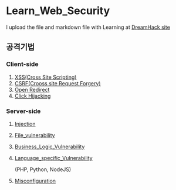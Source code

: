 # Learn\_Web\_Security

I upload the file and markdown file with Learning at [DreamHack site](https://dreamhack.io/)

## 공격기법

### Client-side

1. [XSS\(Cross Site Scripting\)](client-side/xss/)
2. [CSRF\(Crooss site Request Forgery\)](client-side/csrf.md)
3. [Open Redirect](client-side/open_redirect.md)
4. [Click Hijacking](client-side/click_hijacking.md)

### Server-side

1. [Injection](server-side/injection/)
2. [File\_vulnerability](server-side/file_vulnerability.md)
3. [Business\_Logic\_Vulnerability](server-side/business_logic_vulnerability/)
4. [Language\_specific\_Vulnerability](server-side/language_specific_vulnerability/)

   \(PHP, Python, NodeJS\)

5. [Misconfiguration](https://github.com/sunrabbit123/TIL/tree/f35c1dcd3c295d492c3895fd89eff46c83899885/Security/Dreamhack/Server-side/Misconfiguration/README.md)

